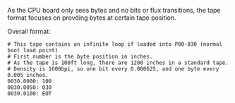 As the CPU board only sees bytes and no bits or flux transitions, the tape format focuses on provding bytes at certain tape position.

Overall format:

```
# This tape contains an infinite loop if loaded into P00-030 (normal boot load point)
# First number is the byte position in inches.
# As the tape is 100ft long, there are 1200 inches in a standard tape.
# Density is 1600bpi, so one bit every 0.000625, and one byte every 0.005 inches.
0030.0000: 100
0030.0050: 030
0030.0100: EOT
```

